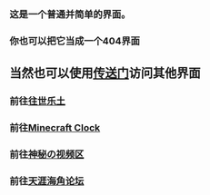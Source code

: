 
### 这是一个普通并简单的界面。
### 你也可以把它当成一个404界面



## 当然也可以使用[传送门](https://babutianya.github.io/)访问其他界面

### 前往[往世乐土](https://babutianya.github.io/Page-1)

### 前往[Minecraft Clock](https://babutianya.github.io/Page-2)

### 前往[神秘の视频区](https://babutianya.github.io/Page-3)

### 前往[天涯海角论坛](https://bbs.457617.xyz)
